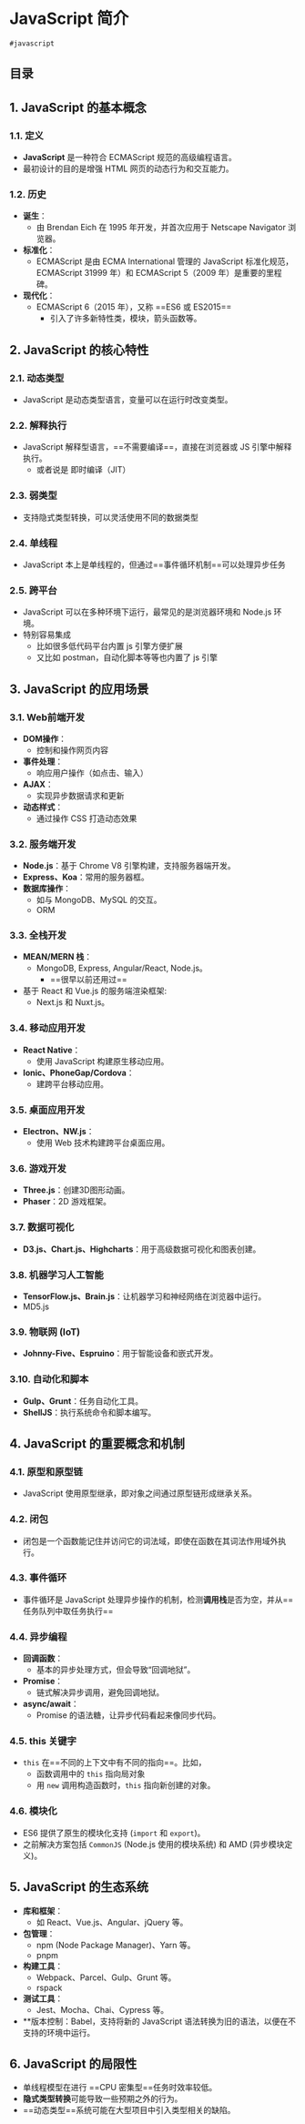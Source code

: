 
# JavaScript 简介

`#javascript` 


## 目录
<!-- toc -->
 ## 1. JavaScript 的基本概念 

### 1.1. 定义

- **JavaScript** 是一种符合 ECMAScript 规范的高级编程语言。
- 最初设计的目的是增强 HTML 网页的动态行为和交互能力。

### 1.2. 历史

- **诞生**：
	- 由 Brendan Eich 在 1995 年开发，并首次应用于 Netscape Navigator 浏览器。
- **标准化**：
	- ECMAScript 是由 ECMA International 管理的 JavaScript 标准化规范，ECMAScript 31999 年）和 ECMAScript 5（2009 年）是重要的里程碑。
- **现代化**：
	- ECMAScript 6（2015 年），又称 ==ES6 或 ES2015==
		- 引入了许多新特性类，模块，箭头函数等。

## 2. JavaScript 的核心特性

### 2.1. 动态类型

- JavaScript 是动态类型语言，变量可以在运行时改变类型。

### 2.2. 解释执行

- JavaScript 解释型语言，==不需要编译==，直接在浏览器或 JS 引擎中解释执行。
	- 或者说是 即时编译（JIT）

### 2.3. 弱类型

- 支持隐式类型转换，可以灵活使用不同的数据类型

### 2.4. 单线程

- JavaScript 本上是单线程的，但通过==事件循环机制==可以处理异步任务

### 2.5. 跨平台

- JavaScript 可以在多种环境下运行，最常见的是浏览器环境和 Node.js 环境。
- 特别容易集成
	- 比如很多低代码平台内置 js 引擎方便扩展
	- 又比如 postman，自动化脚本等等也内置了 js 引擎

## 3. JavaScript 的应用场景

### 3.1. Web前端开发

- **DOM操作**：
	- 控制和操作网页内容
- **事件处理**：
	- 响应用户操作（如点击、输入）
- **AJAX**：
	- 实现异步数据请求和更新
- **动态样式**：
	- 通过操作 CSS 打造动态效果

### 3.2. 服务端开发

- **Node.js**：基于 Chrome V8 引擎构建，支持服务器端开发。
- **Express、Koa**：常用的服务器框。
- **数据库操作**：
	- 如与 MongoDB、MySQL 的交互。
	- ORM

### 3.3. 全栈开发

- **MEAN/MERN 栈**：
	- MongoDB, Express, Angular/React, Node.js。
		- ==很早以前还用过==
- 基于 React 和 Vue.js 的服务端渲染框架: 
	- Next.js 和 Nuxt.js。

### 3.4. 移动应用开发

- **React Native**：
	- 使用 JavaScript 构建原生移动应用。
- **Ionic、PhoneGap/Cordova**：
	- 建跨平台移动应用。

### 3.5. 桌面应用开发

- **Electron、NW.js**：
	- 使用 Web 技术构建跨平台桌面应用。

### 3.6. 游戏开发

- **Three.js**：创建3D图形动画。
- **Phaser**：2D 游戏框架。

### 3.7. 数据可视化

- **D3.js、Chart.js、Highcharts**：用于高级数据可视化和图表创建。

### 3.8. 机器学习人工智能

- **TensorFlow.js、Brain.js**：让机器学习和神经网络在浏览器中运行。
- MD5.js

### 3.9. 物联网 (IoT)

- **Johnny-Five、Espruino**：用于智能设备和嵌式开发。

### 3.10. 自动化和脚本

- **Gulp、Grunt**：任务自动化工具。
- **ShellJS**：执行系统命令和脚本编写。

## 4. JavaScript 的重要概念和机制

### 4.1. 原型和原型链

- JavaScript 使用原型继承，即对象之间通过原型链形成继承关系。

### 4.2. 闭包

- 闭包是一个函数能记住并访问它的词法域，即使在函数在其词法作用域外执行。

### 4.3. 事件循环

- 事件循环是 JavaScript 处理异步操作的机制，检测**调用栈**是否为空，并从==任务队列中取任务执行==

### 4.4. 异步编程

- **回调函数**：
	- 基本的异步处理方式，但会导致“回调地狱”。
- **Promise**：
	- 链式解决异步调用，避免回调地狱。
- **async/await**：
	- Promise 的语法糖，让异步代码看起来像同步代码。

### 4.5. this 关键字

- `this` 在==不同的上下文中有不同的指向==。比如，
	- 函数调用中的 `this` 指向局对象
	- 用 `new` 调用构造函数时，`this` 指向新创建的对象。

### 4.6. 模块化

- ES6 提供了原生的模块化支持 (`import` 和 `export`)。
- 之前解决方案包括 `CommonJS` (Node.js 使用的模块系统) 和 AMD (异步模块定义)。

## 5. JavaScript 的生态系统

- **库和框架**：
	- 如 React、Vue.js、Angular、jQuery 等。
- **包管理**：
	- npm (Node Package Manager)、Yarn 等。
	- pnpm
- **构建工具**：
	- Webpack、Parcel、Gulp、Grunt 等。
	- rspack 
- **测试工具**：
	- Jest、Mocha、Chai、Cypress 等。
- **版本控制：Babel，支持将新的 JavaScript 语法转换为旧的语法，以便在不支持的环境中运行。

## 6. JavaScript 的局限性

- 单线程模型在进行 ==CPU 密集型==任务时效率较低。
- **隐式类型转换**可能导致一些预期之外的行为。
- ==动态类型==系统可能在大型项目中引入类型相关的缺陷。

